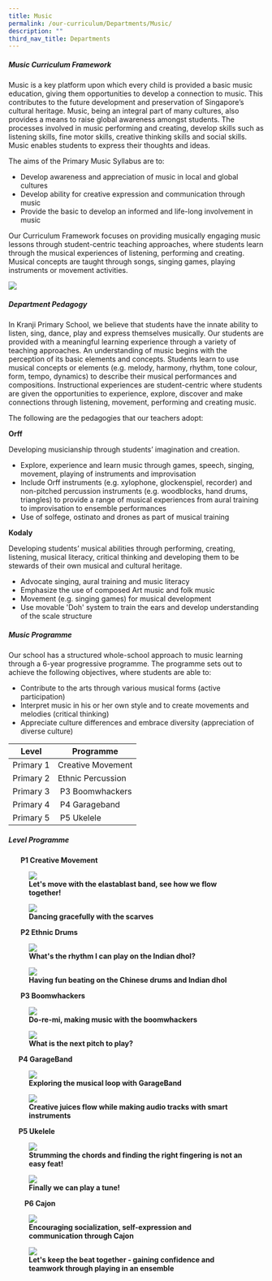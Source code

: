 ```yaml
---
title: Music
permalink: /our-curriculum/Departments/Music/
description: ""
third_nav_title: Departments
---
```

##### **Music Curriculum Framework**
  

Music is a key platform upon which every child is provided a basic music education, giving them opportunities to develop a connection to music. This contributes to the future development and preservation of Singapore’s cultural heritage. Music, being an integral part of many cultures, also provides a means to raise global awareness amongst students. The processes involved in music performing and creating, develop skills such as listening skills, fine motor skills, creative thinking skills and social skills. Music enables students to express their thoughts and ideas. 

  

The aims of the Primary Music Syllabus are to:  
  

*   Develop awareness and appreciation of music in local and global cultures
*   Develop ability for creative expression and communication through music
*   Provide the basic to develop an informed and life-long involvement in music

  

Our Curriculum Framework focuses on providing musically engaging music lessons through student-centric teaching approaches, where students learn through the musical experiences of listening, performing and creating. Musical concepts are taught through songs, singing games, playing instruments or movement activities.

  

![](/images/Our%20Curriculum/Departments/Music/M1.jpg)

##### **Department Pedagogy**
  

In Kranji Primary School, we believe that students have the innate ability to listen, sing, dance, play and express themselves musically. Our students are provided with a meaningful learning experience through a variety of teaching approaches. An understanding of music begins with the perception of its basic elements and concepts. Students learn to use musical concepts or elements (e.g. melody, harmony, rhythm, tone colour, form, tempo, dynamics) to describe their musical performances and compositions. Instructional experiences are student-centric where students are given the opportunities to experience, explore, discover and make connections through listening, movement, performing and creating music.

  

The following are the pedagogies that our teachers adopt:

**Orff** 

Developing musicianship through students’ imagination and creation.

*   Explore, experience and learn music through games, speech, singing, movement, playing of instruments and improvisation
*   Include Orff instruments (e.g. xylophone, glockenspiel, recorder) and non-pitched percussion instruments (e.g. woodblocks, hand drums, triangles) to provide a range of musical experiences from aural training to improvisation to ensemble performances
*   Use of solfege, ostinato and drones as part of musical training

  

**Kodaly**

Developing students’ musical abilities through performing, creating, listening, musical literacy, critical thinking and developing them to be stewards of their own musical and cultural heritage.

*   Advocate singing, aural training and music literacy
*   Emphasize the use of composed Art music and folk music
*   Movement (e.g. singing games) for musical development
*   Use movable 'Doh' system to train the ears and develop understanding of the scale structure

##### **Music Programme**

  
Our school has a structured whole-school approach to music learning through a 6-year progressive programme. The programme sets out to achieve the following objectives, where students are able to:

*   Contribute to the arts through various musical forms (active participation) 
*   Interpret music in his or her own style and to create movements and melodies (critical thinking)
*   Appreciate culture differences and embrace diversity (appreciation of diverse culture)

  

| Level | Programme |
| --- | --- |
| Primary 1 | Creative Movement |
| Primary 2 | Ethnic Percussion |
| Primary 3 |  P3 Boomwhackers |
| Primary 4 |  P4 Garageband |
| Primary 5 |  P5 Ukelele |

  

##### **Level Programme**

      **P1 Creative Movement**



<figure>

<img src="/images/Our%20Curriculum/Departments/Music/M2.jpg">

<figcaption> <strong> Let's move with the elastablast band, see how we flow together! </strong> </figcaption>

</figure>

<figure>

<img src="/images/Our%20Curriculum/Departments/Music/M3.jpg">

<figcaption> <strong> Dancing gracefully with the scarves </strong> </figcaption>

</figure>

      **P2 Ethnic Drums**

<figure>

<img src="/images/Our%20Curriculum/Departments/Music/M4.jpg">

<figcaption> <strong> What's the rhythm I can play on the Indian dhol? </strong> </figcaption>

</figure>

<figure>

<img src="/images/Our%20Curriculum/Departments/Music/M5.jpg">

<figcaption> <strong> Having fun beating on the Chinese drums and Indian dhol </strong> </figcaption>

</figure>

  

      **P3 Boomwhackers**

<figure>

<img src="/images/Our%20Curriculum/Departments/Music/M6.jpg">

<figcaption> <strong> Do-re-mi, making music with the boomwhackers </strong> </figcaption>

</figure>

<figure>

<img src="/images/Our%20Curriculum/Departments/Music/M7.jpg">

<figcaption> <strong> What is the next pitch to play? </strong> </figcaption>

</figure>

     **P4 GarageBand**

<figure>

<img src="/images/Our%20Curriculum/Departments/Music/M8.jpg">

<figcaption> <strong> Exploring the musical loop with GarageBand </strong> </figcaption>

</figure>

<figure>

<img src="/images/Our%20Curriculum/Departments/Music/M9.jpg">

<figcaption> <strong> Creative juices flow while making audio tracks with smart instruments </strong> </figcaption>

</figure>

     **P5 Ukelele**

<figure>

<img src="/images/Our%20Curriculum/Departments/Music/M10.jpg">

<figcaption> <strong> Strumming the chords and finding the right fingering is not an easy feat! </strong> </figcaption>

</figure>

<figure>

<img src="/images/Our%20Curriculum/Departments/Music/M11.jpg">

<figcaption> <strong> Finally we can play a tune! </strong> </figcaption>

</figure>
  

        **P6 Cajon**  

<figure>

<img src="/images/Our%20Curriculum/Departments/Music/M12.jpg">

<figcaption> <strong> Encouraging socialization, self-expression and communication through Cajon </strong> </figcaption>

</figure>

<figure>

<img src="/images/Our%20Curriculum/Departments/Music/M13.jpg">

<figcaption> <strong> Let's keep the beat together - gaining confidence and teamwork through playing in an ensemble </strong> </figcaption>

</figure>